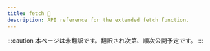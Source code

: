 ```yaml
---
title: fetch 🚧
description: API reference for the extended fetch function.
---
```


:::caution
本ページは未翻訳です。翻訳され次第、順次公開予定です。
:::

